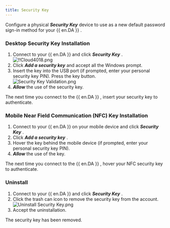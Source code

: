 ```yaml
---
title: Security Key
---
```

Configure a physical ***Security Key*** device to use as a new default password sign-in method for your {{ en.DA }} .  

### Desktop Security Key Installation 

1. Connect to your {{ en.DA }} and click ***Security Key*** .  
![!!Cloud4018.png](/img/en/cloud/Cloud4018.png) 
1. Click ***Add a security key*** and accept all the Windows prompt. 
1. Insert the key into the USB port (if prompted, enter your personal security key PIN). Press the key button.  
![Security Key Validation.png](/img/en/cloud/Cloud4019.png)
1. ***Allow*** the use of the security key.  

The next time you connect to the {{ en.DA }} , insert your security key to authenticate.  

### Mobile Near Field Communication (NFC) Key Installation 

1. Connect to your {{ en.DA }} on your mobile device and click ***Security Key*** . 
1. Click ***Add a security key*** . 
1. Hover the key behind the mobile device (if prompted, enter your personal security key PIN). 
1. ***Allow*** the use of the key.  

The next time you connect to the {{ en.DA }} , hover your NFC security key to authenticate. 

### Uninstall 

1. Connect to your {{ en.DA }} and click ***Security Key*** . 
1. Click the trash can icon to remove the security key from the account.  
![Uninstall Security Key.png](/img/en/cloud/Cloud4022.png) 
1. Accept the uninstallation.  

The security key has been removed. 

